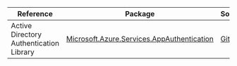 | Reference | Package | Source |
|---|---|---|
|Active Directory Authentication Library|[Microsoft.Azure.Services.AppAuthentication](https://www.nuget.org/packages/Microsoft.Azure.Services.AppAuthentication)|[GitHub](https://github.com/Azure/azure-sdk-for-net)|
